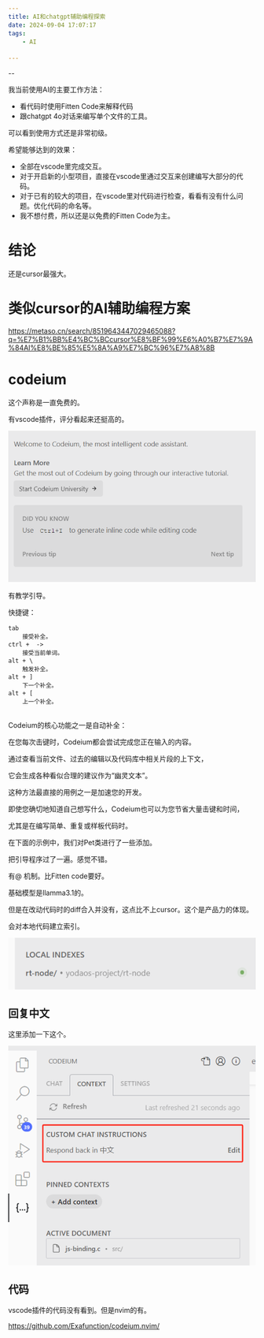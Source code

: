 ```yaml
---
title: AI和chatgpt辅助编程探索
date: 2024-09-04 17:07:17
tags:
	- AI

---
```


--

我当前使用AI的主要工作方法：

* 看代码时使用Fitten Code来解释代码
* 跟chatgpt 4o对话来编写单个文件的工具。

可以看到使用方式还是非常初级。

希望能够达到的效果：

* 全部在vscode里完成交互。
* 对于开启新的小型项目，直接在vscode里通过交互来创建编写大部分的代码。
* 对于已有的较大的项目，在vscode里对代码进行检查，看看有没有什么问题。优化代码的命名等。
* 我不想付费，所以还是以免费的Fitten Code为主。

# 结论

还是cursor最强大。



# 类似cursor的AI辅助编程方案

https://metaso.cn/search/8519643447029465088?q=%E7%B1%BB%E4%BC%BCcursor%E8%BF%99%E6%A0%B7%E7%9A%84AI%E8%BE%85%E5%8A%A9%E7%BC%96%E7%A8%8B

# codeium

这个声称是一直免费的。

有vscode插件，评分看起来还挺高的。

![image-20240905135751006](images/random_name2/image-20240905135751006.png)

有教学引导。

快捷键：

```
tab
	接受补全。
ctrl +  ->
	接受当前单词。
alt + \
	触发补全。
alt + ]
	下一个补全。
alt + [
	上一个补全。
	
```

Codeium的核心功能之一是自动补全：

在您每次击键时，Codeium都会尝试完成您正在输入的内容。

通过查看当前文件、过去的编辑以及代码库中相关片段的上下文，

它会生成各种看似合理的建议作为“幽灵文本”。

这种方法最直接的用例之一是加速您的开发。

即使您确切地知道自己想写什么，Codeium也可以为您节省大量击键和时间，

尤其是在编写简单、重复或样板代码时。

在下面的示例中，我们对Pet类进行了一些添加。



把引导程序过了一遍。感觉不错。

有@ 机制。比Fitten code要好。

基础模型是llamma3.1的。

但是在改动代码时的diff合入并没有，这点比不上cursor。这个是产品力的体现。



会对本地代码建立索引。

![image-20240905144221828](images/random_name2/image-20240905144221828.png)

## 回复中文

这里添加一下这个。

![image-20240905143923337](images/random_name2/image-20240905143923337.png)





## 代码

vscode插件的代码没有看到。但是nvim的有。

https://github.com/Exafunction/codeium.nvim/